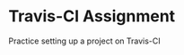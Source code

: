 Travis-CI Assignment
====================================
Practice setting up a project on Travis-CI

